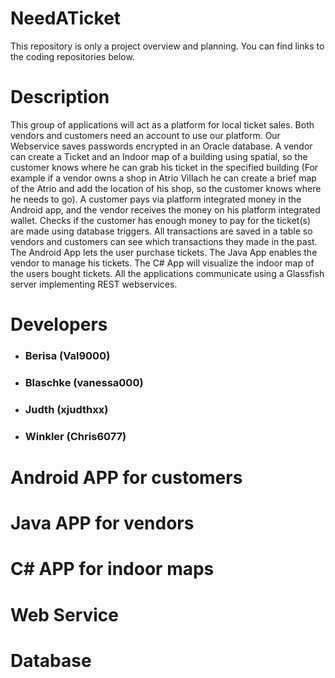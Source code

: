 # NeedATicket

This repository is only a project overview and planning. You can find links to the coding repositories below.

# Description

This group of applications will act as a platform for local ticket sales. Both vendors and customers need an account to use our platform. Our Webservice saves passwords encrypted in an Oracle database. A vendor can create a Ticket and an Indoor map of a building using spatial, so the customer knows where he can grab his ticket in the specified building (For example if a vendor owns a shop in Atrio Villach he can create a brief map of the Atrio and add the location of his shop, so the customer knows where he needs to go). A customer pays via platform integrated money in the Android app, and the vendor receives the money on his platform integrated wallet. Checks if the customer has enough money to pay for the ticket(s) are made using database triggers. All transactions are saved in a table so vendors and customers can see which transactions they made in the past. The Android App lets the user purchase tickets. The Java App enables the vendor to manage his tickets. The C# App will visualize the indoor map of the users bought tickets. All the applications communicate using a Glassfish server implementing REST webservices.

# Developers

* ### Berisa (Val9000)
* ### Blaschke (vanessa000)
* ### Judth (xjudthxx)
* ### Winkler (Chris6077)

# Android APP for customers

# Java APP for vendors

# C# APP for indoor maps

# Web Service

# Database
